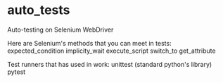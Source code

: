 # auto_tests
Auto-testing on Selenium  WebDriver

Here are Selenium's methods that you can meet in tests:
	expected_condition
	implicity_wait
	execute_script
	switch_to
	get_attribute 

Test runners that has used in work:
	unittest (standard python's library)
	pytest

 

